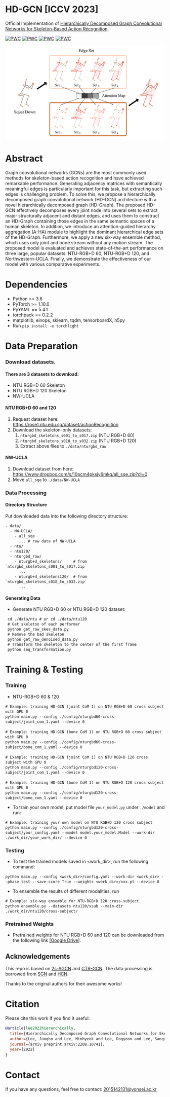 # HD-GCN [ICCV 2023]

Official Implementation of [Hierarchically Decomposed Graph Convolutional Networks for Skeleton-Based Action Recognition](https://arxiv.org/abs/2208.10741).

[![PWC](https://img.shields.io/endpoint.svg?url=https://paperswithcode.com/badge/hierarchically-decomposed-graph-convolutional/skeleton-based-action-recognition-on-ntu-rgbd)](https://paperswithcode.com/sota/skeleton-based-action-recognition-on-ntu-rgbd?p=hierarchically-decomposed-graph-convolutional)
[![PWC](https://img.shields.io/endpoint.svg?url=https://paperswithcode.com/badge/hierarchically-decomposed-graph-convolutional/skeleton-based-action-recognition-on-ntu-rgbd-1)](https://paperswithcode.com/sota/skeleton-based-action-recognition-on-ntu-rgbd-1?p=hierarchically-decomposed-graph-convolutional)
[![PWC](https://img.shields.io/endpoint.svg?url=https://paperswithcode.com/badge/hierarchically-decomposed-graph-convolutional/skeleton-based-action-recognition-on-n-ucla)](https://paperswithcode.com/sota/skeleton-based-action-recognition-on-n-ucla?p=hierarchically-decomposed-graph-convolutional)
[![PWC](https://img.shields.io/endpoint.svg?url=https://paperswithcode.com/badge/hierarchically-decomposed-graph-convolutional/skeleton-based-action-recognition-on-kinetics)](https://paperswithcode.com/sota/skeleton-based-action-recognition-on-kinetics?p=hierarchically-decomposed-graph-convolutional)

![image](figures/framework.PNG)

# Abstract

Graph convolutional networks (GCNs) are the most commonly used methods for skeleton-based action recognition and have achieved remarkable performance. Generating adjacency matrices with semantically meaningful edges is particularly important for this task, but extracting such edges is challenging problem. To solve this, we propose a hierarchically decomposed graph convolutional network (HD-GCN) architecture with a novel hierarchically decomposed graph (HD-Graph). The proposed HD-GCN effectively decomposes every joint node into several sets to extract major structurally adjacent and distant edges, and uses them to construct an HD-Graph containing those edges in the same semantic spaces of a human skeleton. In addition, we introduce an attention-guided hierarchy aggregation (A-HA) module to highlight the dominant hierarchical edge sets of the HD-Graph. Furthermore, we apply a new six-way ensemble method, which uses only joint and bone stream without any motion stream. The proposed model is evaluated and achieves state-of-the-art performance on three large, popular datasets: NTU-RGB+D 60, NTU-RGB+D 120, and Northwestern-UCLA. Finally, we demonstrate the effectiveness of our model with various comparative experiments.

# Dependencies

- Python >= 3.6
- PyTorch >= 1.10.0
- PyYAML == 5.4.1
- torchpack == 0.2.2
- matplotlib, einops, sklearn, tqdm, tensorboardX, h5py
- Run `pip install -e torchlight` 

# Data Preparation

### Download datasets.

#### There are 3 datasets to download:

- NTU RGB+D 60 Skeleton
- NTU RGB+D 120 Skeleton
- NW-UCLA

#### NTU RGB+D 60 and 120

1. Request dataset here: https://rose1.ntu.edu.sg/dataset/actionRecognition
2. Download the skeleton-only datasets:
   1. `nturgbd_skeletons_s001_to_s017.zip` (NTU RGB+D 60)
   2. `nturgbd_skeletons_s018_to_s032.zip` (NTU RGB+D 120)
   3. Extract above files to `./data/nturgbd_raw`

#### NW-UCLA

1. Download dataset from here: https://www.dropbox.com/s/10pcm4pksjy6mkq/all_sqe.zip?dl=0
2. Move `all_sqe` to `./data/NW-UCLA`

### Data Processing

#### Directory Structure

Put downloaded data into the following directory structure:

```
- data/
  - NW-UCLA/
    - all_sqe
      ... # raw data of NW-UCLA
  - ntu/
  - ntu120/
  - nturgbd_raw/
    - nturgb+d_skeletons/     # from `nturgbd_skeletons_s001_to_s017.zip`
      ...
    - nturgb+d_skeletons120/  # from `nturgbd_skeletons_s018_to_s032.zip`
      ...
```

#### Generating Data

- Generate NTU RGB+D 60 or NTU RGB+D 120 dataset:

```
 cd ./data/ntu # or cd ./data/ntu120
 # Get skeleton of each performer
 python get_raw_skes_data.py
 # Remove the bad skeleton 
 python get_raw_denoised_data.py
 # Transform the skeleton to the center of the first frame
 python seq_transformation.py
```

# Training & Testing

### Training

- NTU-RGB+D 60 & 120
```
# Example: training HD-GCN (joint CoM 1) on NTU RGB+D 60 cross subject with GPU 0
python main.py --config ./config/nturgbd60-cross-subject/joint_com_1.yaml --device 0

# Example: training HD-GCN (bone CoM 1) on NTU RGB+D 60 cross subject with GPU 0
python main.py --config ./config/nturgbd60-cross-subject/bone_com_1.yaml --device 0

# Example: training HD-GCN (joint CoM 1) on NTU RGB+D 120 cross subject with GPU 0
python main.py --config ./config/nturgbd120-cross-subject/joint_com_1.yaml --device 0

# Example: training HD-GCN (bone CoM 1) on NTU RGB+D 120 cross subject with GPU 0
python main.py --config ./config/nturgbd120-cross-subject/bone_com_1.yaml --device 0
```

- To train your own model, put model file `your_model.py` under `./model` and run:

```
# Example: training your own model on NTU RGB+D 120 cross subject
python main.py --config ./config/nturgbd120-cross-subject/your_config.yaml --model model.your_model.Model --work-dir ./work_dir/your_work_dir/ --device 0
```

### Testing

- To test the trained models saved in <work_dir>, run the following command:

```
python main.py --config <work_dir>/config.yaml --work-dir <work_dir> --phase test --save-score True --weights <work_dir>/xxx.pt --device 0
```

- To ensemble the results of different modalities, run 
```
# Example: six-way ensemble for NTU-RGB+D 120 cross-subject
python ensemble.py --datasets ntu120/xsub --main-dir ./work_dir/ntu120/cross-subject/
```

### Pretrained Weights

- Pretrained weights for NTU RGB+D 60 and 120 can be downloaded from the following link [[Google Drive]](https://drive.google.com/drive/folders/1FB_IQdTMWE8cRvwE2KiyxC0P6LyqZku4?usp=sharing).

## Acknowledgements
This repo is based on [2s-AGCN](https://github.com/lshiwjx/2s-AGCN) and [CTR-GCN](https://github.com/Uason-Chen/CTR-GCN). The data processing is borrowed from [SGN](https://github.com/microsoft/SGN) and [HCN](https://github.com/huguyuehuhu/HCN-pytorch).

Thanks to the original authors for their awesome works!

# Citation

Please cite this work if you find it useful:
```BibTex
@article{lee2022hierarchically,
  title={Hierarchically Decomposed Graph Convolutional Networks for Skeleton-Based Action Recognition},
  author={Lee, Jungho and Lee, Minhyeok and Lee, Dogyoon and Lee, Sangyoon},
  journal={arXiv preprint arXiv:2208.10741},
  year={2022}
}
```

# Contact
If you have any questions, feel free to contact: 2015142131@yonsei.ac.kr
